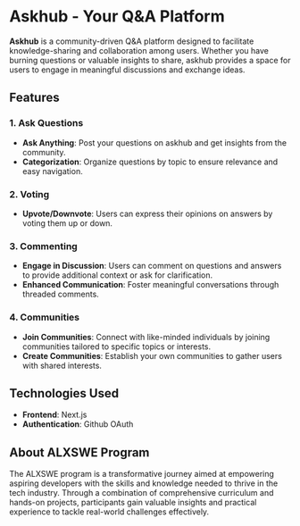 # Askhub - Your Q&A Platform

**Askhub** is a community-driven Q&A platform designed to facilitate knowledge-sharing and collaboration among users. Whether you have burning questions or valuable insights to share, askhub provides a space for users to engage in meaningful discussions and exchange ideas.

## Features

### 1. Ask Questions

- **Ask Anything**: Post your questions on askhub and get insights from the community.
- **Categorization**: Organize questions by topic to ensure relevance and easy navigation.

### 2. Voting

- **Upvote/Downvote**: Users can express their opinions on answers by voting them up or down.

### 3. Commenting

- **Engage in Discussion**: Users can comment on questions and answers to provide additional context or ask for clarification.
- **Enhanced Communication**: Foster meaningful conversations through threaded comments.

### 4. Communities

- **Join Communities**: Connect with like-minded individuals by joining communities tailored to specific topics or interests.
- **Create Communities**: Establish your own communities to gather users with shared interests.

## Technologies Used

- **Frontend**: Next.js
- **Authentication**: Github OAuth

## About ALXSWE Program

The ALXSWE program is a transformative journey aimed at empowering aspiring developers with the skills and knowledge needed to thrive in the tech industry. Through a combination of comprehensive curriculum and hands-on projects, participants gain valuable insights and practical experience to tackle real-world challenges effectively.
